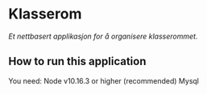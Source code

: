 # Klasserom

_Et nettbasert applikasjon for å organisere klasserommet._

## How to run this application

You need:
Node v10.16.3 or higher (recommended) Mysql
